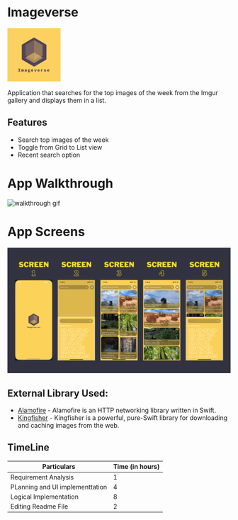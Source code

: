 # Imageverse

<img src="https://github.com/vivektechyogi/OutPuts/blob/main/Imageverse/fulllogo.png" height="120" width="120" >

Application that searches for the top images of the week from the Imgur gallery and displays them in a list. 

## Features

- Search top images of the week
- Toggle from Grid to List view
- Recent search option
# App Walkthrough
![walkthrough gif](https://github.com/vivektechyogi/OutPuts/blob/main/Imageverse/walkthrough.gif)

# App Screens
![Alt text](https://github.com/vivektechyogi/OutPuts/blob/main/Imageverse/Screen.png "App Icon")

## External Library Used:

- [Alamofire](https://github.com/Alamofire/Alamofire) - Alamofire is an HTTP networking library written in Swift.
- [Kingfisher](https://github.com/onevcat/Kingfisher) - Kingfisher is a powerful, pure-Swift library for downloading and caching images from the web.


## TimeLine

| Particulars | Time (in hours) |
| ------ | ------ |
| Requirement Analysis |  1 |
| PLanning and UI implementtation | 4 |
| Logical Implementation | 8|
| Editing Readme File | 2 |

